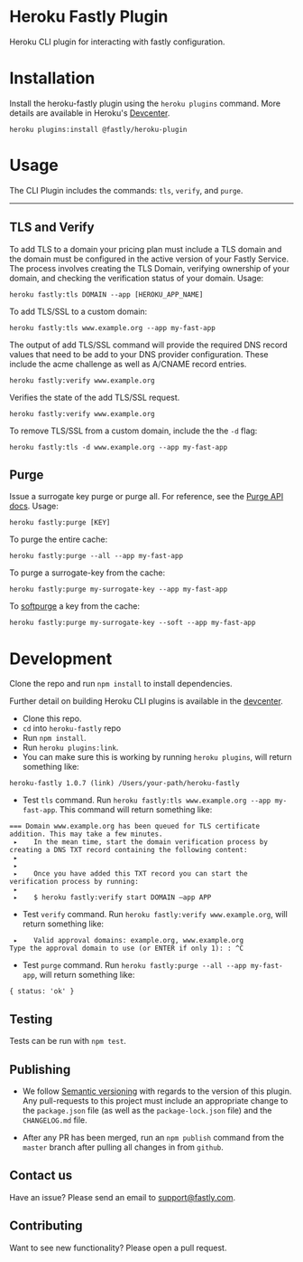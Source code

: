 # Heroku Fastly Plugin

Heroku CLI plugin for interacting with fastly configuration.



# Installation
Install the heroku-fastly plugin using the `heroku plugins` command. More details are available in Heroku's [Devcenter](https://devcenter.heroku.com/articles/using-cli-plugins).

```
heroku plugins:install @fastly/heroku-plugin
```

# Usage
The CLI Plugin includes the commands: `tls`, `verify`, and `purge`.
****
## TLS and Verify
To add TLS to a domain your pricing plan must include a TLS domain and the domain must be configured in the active version of your Fastly Service.
The process involves creating the TLS Domain, verifying ownership of your domain, and checking the verification status of your domain. Usage:

```
heroku fastly:tls DOMAIN --app [HEROKU_APP_NAME]
```

To add TLS/SSL to a custom domain:

```
heroku fastly:tls www.example.org --app my-fast-app
```
The output of add TLS/SSL command will provide the required DNS record values that need to be 
add to your DNS provider configuration.  These include the acme challenge as well as A/CNAME record entries.

```
heroku fastly:verify www.example.org
```
Verifies the state of the add TLS/SSL request.

```
heroku fastly:verify www.example.org
```

To remove TLS/SSL from a custom domain, include the the `-d` flag:

```
heroku fastly:tls -d www.example.org --app my-fast-app
```

## Purge
Issue a surrogate key purge or purge all. For reference, see the [Purge API docs](https://docs.fastly.com/api/purge). Usage:

```
heroku fastly:purge [KEY]
```

To purge the entire cache:

```
heroku fastly:purge --all --app my-fast-app
```

To purge a surrogate-key from the cache:

```
heroku fastly:purge my-surrogate-key --app my-fast-app
```

To [softpurge](https://docs.fastly.com/api/purge#soft_purge) a key from the cache:

```
heroku fastly:purge my-surrogate-key --soft --app my-fast-app
```

# Development
Clone the repo and run `npm install` to install dependencies.

Further detail on building Heroku CLI plugins is available in the [devcenter](https://devcenter.heroku.com/articles/developing-cli-plugins).

* Clone this repo.
* `cd` into `heroku-fastly` repo
* Run `npm install`.
* Run `heroku plugins:link`. 
* You can make sure this is working by running `heroku plugins`, will return something like:

```
heroku-fastly 1.0.7 (link) /Users/your-path/heroku-fastly
```

* Test `tls` command. Run `heroku fastly:tls www.example.org --app my-fast-app`. This command will return something like:

```
=== Domain www.example.org has been queued for TLS certificate addition. This may take a few minutes.
 ▸    In the mean time, start the domain verification process by creating a DNS TXT record containing the following content:
 ▸
 ▸
 ▸    Once you have added this TXT record you can start the verification process by running:
 ▸
 ▸    $ heroku fastly:verify start DOMAIN —app APP
 ```

* Test `verify` command. Run `heroku fastly:verify www.example.org`, will return something like: 

```
 ▸    Valid approval domains: example.org, www.example.org
Type the approval domain to use (or ENTER if only 1): : ^C
```

* Test `purge` command. Run `heroku fastly:purge --all --app my-fast-app`, will return something like:

```
{ status: 'ok' }
```

## Testing
Tests can be run with `npm test`.

## Publishing

- We follow [Semantic versioning](https://semver.org/) with regards to the
  version of this plugin. Any pull-requests to this project must include an
  appropriate change to the `package.json` file (as well as the
  `package-lock.json` file) and the `CHANGELOG.md` file.

- After any PR has been merged, run an `npm publish` command from the `master`
  branch after pulling all changes in from `github`.

## Contact us
Have an issue? Please send an email to support@fastly.com.

## Contributing
Want to see new functionality? Please open a pull request.


